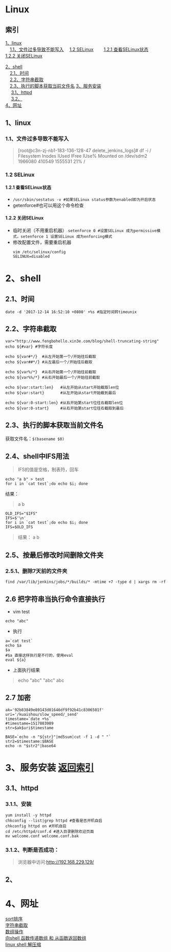 # **Linux**

## **索引**  
[1、linux](#1linux)  
&emsp;[1.1、文件过多导致不能写入](#11文件过多导致不能写入)
&emsp;[1.2 SELinux](#12SELinux)
&emsp;&emsp;[1.2.1 查看SELinux状态](#查看SELinux状态)
&emsp;&emsp;[1.2.2 关闭SELinux](#关闭SELinux)

[2、shell](#2shell)  
&emsp;[2.1、时间](#21时间)  
&emsp;[2.2、字符串截取](#22字符串截取)  
&emsp;[2.3、执行的脚本获取当前文件名](23执行的脚本获取当前文件名)
[3、服务安装](#3服务安装)  
&emsp; [3.1、httpd](#31httpd)  
&emsp; [3.2、](#32)    
[4、网址](#4网址)



## 1、linux
### 1.1、文件过多导致不能写入
> [root@c3n-zj-nb1-183-136-128-47 delete_jenkins_logs]# df -i /
> Filesystem      Inodes  IUsed   IFree IUse% Mounted on
> /dev/sdm2      1966080 410549 1555531   21% /

### 1.2 SELinux
#### 1.2.1 查看SELinux状态
- `/usr/sbin/sestatus -v #如果SELinux status参数为enabled即为开启状态`
- getenforce#也可以用这个命令检查
#### 1.2.2 关闭SELinux
- 临时关闭（不用重启机器）
  `setenforce 0 #设置SELinux 成为permissive模式，setenforce 1 设置SELinux 成为enforcing模式`
- 修改配置文件，需要重启机器
  ```
  vim /etc/selinux/config
  SELINUX=disabled
  ```


# 2、shell
## 2.1、时间
    date -d '2017-12-14 16:52:10 +0800' +%s #指定时间转timeunix

## 2.2、字符串截取
    var="http://www.fengbohello.xin3e.com/blog/shell-truncating-string"
    echo ${#var} #字符长度
    
    echo ${var#*/}	#从左开始第一个/开始往后截取
    echo ${var##*/} #从左最后一个/开始往后截取
    
    echo ${var%/*}	#从右开始第一个/开始往前截取
    echo ${var%%/*}	#从右开始最后一个/开始往前截取
    
    echo ${var:start:len}	#从左开始从start开始截取len位
    echo ${var:start}		#从左开始从start开始截到最后
    
    echo ${var:0-start:len}	#从右开始第start位往右截取len位
    echo ${var:0-start}		#从右开始第start位往右截取到最后

## 2.3、执行的脚本获取当前文件名
获取文件名：`$(basename $0)`

## 2.4、shell中IFS用法
> IFS的值是空格，制表符，回车
```
echo "a b" > test
for i in `cat test`;do echo $i; done
```
结果：
> a
> b
```
OLD_IFS="$IFS"
IFS=$'\n' 
for i in `cat test`;do echo $i; done
IFS=$OLD_IFS
```
> 结果：
> a b

## 2.5、按最后修改时间删除文件夹
### 2.5.1、删除7天前的文件夹 
```
find /var/lib/jenkins/jobs/*/builds/* -mtime +7 -type d | xargs rm -rf
```

## 2.6 把字符串当执行命令直接执行
- vim test
```
echo "abc"
```
- 执行
```
a=`cat test`
echo $a
$a
#$a 直接这样执行是不行的，使用eval
eval ${a}
```
- 上面执行结果
> echo "abc"
> "abc"
> abc


## 2.7 加密
```
ak='92b83849e89143d01646df9f92b41c8306501f'
uri='/kuaishou/slow_speed/_send'
timestame=`date +%s`
#timestame=1517803989
str=$ak$uri$timestame

BASE=`echo -n "${str}"|md5sum|cut -f 1 -d " "`
str2=$timestame:$BASE
echo -n "$str2"|base64
```

# 3、服务安装<span id="3"> [返回索引](#索引)
## 3.1、httpd<span id="3.1">
### 3.1.1、安装
    yum install -y httpd
    chkconfig --list|grep httpd #查看是否开机自启
    chkconfig httpd on #开机自启
    cd /etc/httpd/conf.d #进入目录删除欢迎页面
    mv welcome.conf welcome.conf.bak
### 3.1.2、判断是否成功：  
> 浏览器中访问:http://192.168.229.129/

## 2、

# 4、网址
[sort排序](http://blog.csdn.net/liu_sheng_1991/article/details/53230604)  
[字符串截取](https://www.cnblogs.com/fengbohello/p/5954895.html)  
[数组操作](https://www.cnblogs.com/Joke-Shi/p/5705856.html)  
[向shell 函数传递数组 和 从函数返回数组](http://blog.csdn.net/guizaijianchic/article/details/78012179)  
[linux shell 解压缩](http://blog.csdn.net/mingde_he/article/details/5750857)